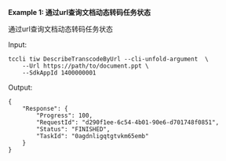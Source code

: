 **Example 1: 通过url查询文档动态转码任务状态**

通过url查询文档动态转码任务状态

Input: 

```
tccli tiw DescribeTranscodeByUrl --cli-unfold-argument  \
    --Url https://path/to/document.ppt \
    --SdkAppId 1400000001
```

Output: 
```
{
    "Response": {
        "Progress": 100,
        "RequestId": "d290f1ee-6c54-4b01-90e6-d701748f0851",
        "Status": "FINISHED",
        "TaskId": "0agdnligqtgtvkm65emb"
    }
}
```

